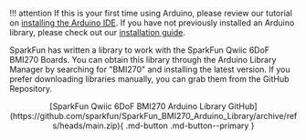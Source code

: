 
!!! attention
	If this is your first time using Arduino, please review our tutorial on [installing the Arduino IDE](https://learn.sparkfun.com/tutorials/installing-arduino-ide). If you have not previously installed an Arduino library, please check out our [installation guide](https://learn.sparkfun.com/tutorials/installing-an-arduino-library).


SparkFun has written a library to work with the SparkFun Qwiic 6DoF BMI270 Boards. You can obtain this library through the Arduino Library Manager by searching for "BMI270" and installing the latest version. If you prefer downloading libraries manually, you can grab them from the GitHub Repository.

<center>
	[SparkFun Qwiic 6DoF BMI270 Arduino Library GitHub](https://github.com/sparkfun/SparkFun_BMI270_Arduino_Library/archive/refs/heads/main.zip){ .md-button .md-button--primary }
</center>

















